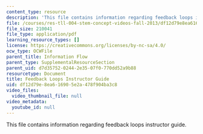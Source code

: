 ```yaml
---
content_type: resource
description: 'This file contains information regarding feedback loops instructor guide. '
file: /courses/res-tll-004-stem-concept-videos-fall-2013/df12d79e8ea616905e2a478f904ba3c8_MITRES_TLL-004F13_FeeGuide.pdf
file_size: 210041
file_type: application/pdf
learning_resource_types: []
license: https://creativecommons.org/licenses/by-nc-sa/4.0/
ocw_type: OCWFile
parent_title: Information Flow
parent_type: SupplementalResourceSection
parent_uid: d7d35752-0244-2e35-07f0-770dd52a9b88
resourcetype: Document
title: Feedback Loops Instructor Guide
uid: df12d79e-8ea6-1690-5e2a-478f904ba3c8
video_files:
  video_thumbnail_file: null
video_metadata:
  youtube_id: null
---
```

This file contains information regarding feedback loops instructor guide. 